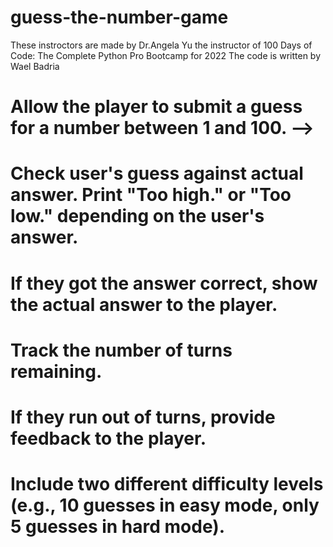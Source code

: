 # guess-the-number-game
These instroctors are made by Dr.Angela Yu the instructor of 100 Days of Code: The Complete Python Pro Bootcamp for 2022
The code is written by Wael Badria
# Allow the player to submit a guess for a number between 1 and 100. -->
# Check user's guess against actual answer. Print "Too high." or "Too low." depending on the user's answer.
# If they got the answer correct, show the actual answer to the player.
# Track the number of turns remaining.
# If they run out of turns, provide feedback to the player.
# Include two different difficulty levels (e.g., 10 guesses in easy mode, only 5 guesses in hard mode).
